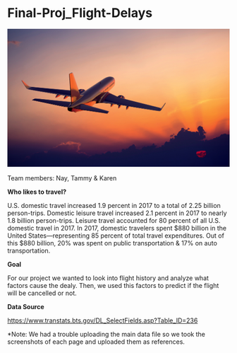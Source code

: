 # Final-Proj_Flight-Delays


![1-Logo](assets/images/plane.jpg)

Team members: Nay, Tammy & Karen

**Who likes to travel?**

U.S. domestic travel increased 1.9 percent in 2017 to a total of 2.25 billion person-trips. Domestic leisure travel increased 2.1 percent in 2017 to nearly 1.8 billion person-trips. Leisure travel accounted for 80 percent of all U.S. domestic travel in 2017. In 2017, domestic travelers spent $880 billion in the United States—representing 85 percent of total travel expenditures. Out of this $880 billion, 20% was spent on public transportation & 17% on auto transportation.

**Goal**

For our project we wanted to look into flight history and analyze what factors cause the dealy. Then, we used this factors to predict if the flight will be cancelled or not.


**Data Source**

https://www.transtats.bts.gov/DL_SelectFields.asp?Table_ID=236


*Note: We had a trouble uploading the main data file so we took the screenshots of each page and uploaded them as references.
